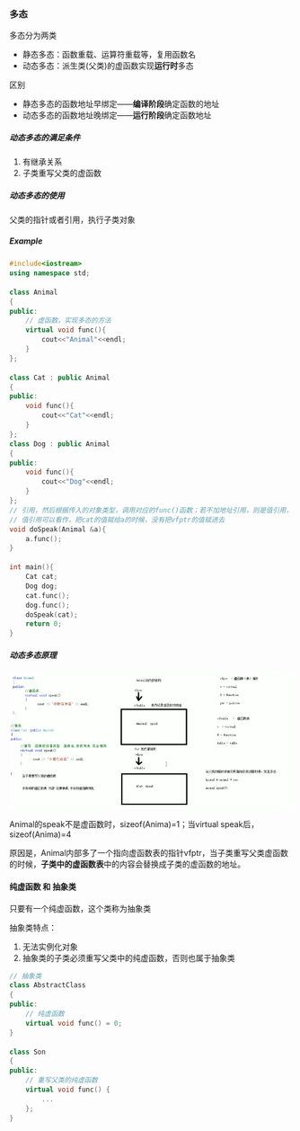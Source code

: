 ### 多态

多态分为两类

- 静态多态：函数重载、运算符重载等，复用函数名
- 动态多态：派生类(父类)的虚函数实现**运行时**多态

区别

- 静态多态的函数地址早绑定——**编译阶段**确定函数的地址
- 动态多态的函数地址晚绑定——**运行阶段**确定函数地址

##### 动态多态的满足条件

1. 有继承关系
2. 子类重写父类的虚函数

##### 动态多态的使用

父类的指针或者引用，执行子类对象

##### Example

```c++
#include<iostream>
using namespace std;

class Animal
{
public:
    // 虚函数，实现多态的方法
    virtual void func(){
        cout<<"Animal"<<endl;
    }
};

class Cat : public Animal
{
public:
    void func(){
        cout<<"Cat"<<endl;
    }
};
class Dog : public Animal
{
public:
    void func(){
        cout<<"Dog"<<endl;
    }
};
// 引用，然后根据传入的对象类型，调用对应的func()函数；若不加地址引用，则是值引用，调用的是Animal的func()，因为在编译阶段，a.func()就已经指向Animal::func()
// 值引用可以看作，把cat的值赋给a的时候，没有把vfptr的值赋进去
void doSpeak(Animal &a){
    a.func();
}

int main(){
    Cat cat;
    Dog dog;
    cat.func();   
    dog.func();
    doSpeak(cat);
    return 0;
}
```

##### 动态多态原理

![image-20230322195059415](res/image-20230322195059415.png)

Animal的speak不是虚函数时，sizeof(Anima)=1；当virtual speak后，sizeof(Anima)=4

原因是，Animal内部多了一个指向虚函数表的指针vfptr，当子类重写父类虚函数的时候，**子类中的虚函数表**中的内容会替换成子类的虚函数的地址。



#### 纯虚函数 和 抽象类

只要有一个纯虚函数，这个类称为抽象类

抽象类特点：

1. 无法实例化对象
2. 抽象类的子类必须重写父类中的纯虚函数，否则也属于抽象类

```c++
// 抽象类
class AbstractClass
{
public:
    // 纯虚函数
    virtual void func() = 0;
}

class Son
{
public:
    // 重写父类的纯虚函数
    virtual void func() {
        ...
    };
}
```

